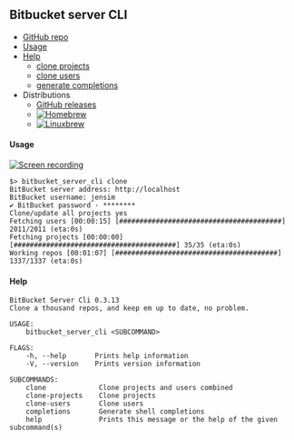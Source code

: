 Bitbucket server CLI
---

- [GitHub repo](https://github.com/jensim/bitbucket_server_cli/)
- [Usage](#usage)
- [Help](#help)
  - [clone projects](help/clone-projects.md)
  - [clone users](help/clone-users.md)
  - [generate completions](help/generate-completions.md)
- Distributions
  - [GitHub releases](https://github.com/jensim/bitbucket_server_cli/releases)
  - [![Homebrew](https://img.shields.io/badge/HomeBrew-repo-blue)](https://github.com/jensim/homebrew-bitbucket_server_cli/)
  - [![Linuxbrew](https://img.shields.io/badge/LinuxBrew-repo-red)](https://github.com/jensim/linuxbrew-bitbucket_server_cli-linux/)

#### Usage

[![Screen recording](https://img.youtube.com/vi/9tVrG6uoUeM/0.jpg)](https://www.youtube.com/watch?v=9tVrG6uoUeM)

```
$> bitbucket_server_cli clone      
BitBucket server address: http://localhost
BitBucket username: jensim
✔ BitBucket password · ********
Clone/update all projects yes
Fetching users [00:00:15] [########################################] 2011/2011 (eta:0s)
Fetching projects [00:00:00] [########################################] 35/35 (eta:0s)
Working repos [00:01:07] [########################################] 1337/1337 (eta:0s)
```

#### Help

```
BitBucket Server Cli 0.3.13
Clone a thousand repos, and keep em up to date, no problem.

USAGE:
    bitbucket_server_cli <SUBCOMMAND>

FLAGS:
    -h, --help       Prints help information
    -V, --version    Prints version information

SUBCOMMANDS:
    clone             Clone projects and users combined
    clone-projects    Clone projects
    clone-users       Clone users
    completions       Generate shell completions
    help              Prints this message or the help of the given subcommand(s)

```
